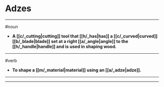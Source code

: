 # Adzes
---
#noun
- **A [[c/_cutting|cutting]] tool that [[h/_has|has]] a [[c/_curved|curved]] [[b/_blade|blade]] set at a right [[a/_angle|angle]] to the [[h/_handle|handle]] and is used in shaping wood.**
---
#verb
- **To shape a [[m/_material|material]] using an [[a/_adze|adze]].**
---
---
